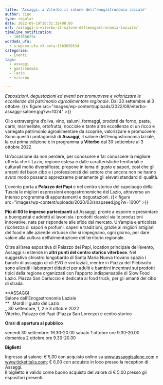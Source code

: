 ```yaml
---
title: 'Assaggi: a Viterbo il salone dell’enogastronomia laziale'
author: ciao
type: regular
date: 2022-09-19T16:51:31+00:00
url: /assaggi-a-viterbo-il-salone-dellenogastronomia-laziale/
timeline_notification:
  - 1663606294
wordads_ufa:
  - s:wpcom-ufa-v3-beta:1663609534
categories:
  - Eventi
tags:
  - assaggi
  - gastronomia
  - lazio
  - viterbo

---
```

_Esposizioni, degustazioni ed eventi per promuovere e valorizzare le eccellenze del patrimonio agroalimentare regionale_. Dal 30 settembre al 3 ottobre.
{{< figure src="images/wp-content/uploads/2022/09/viterbo-assaggi-salone.jpg?w=1024" >}}
 

Olio extravergine d&#8217;oliva, vino, salumi, formaggi, prodotti da forno, pasta, carni, marmellate, ortofrutta, nocciole e tante altre eccellenze di un ricco e variegato patrimonio agroalimentare da scoprire, valorizzare e promuovere. Sono questi i protagonisti di **Assaggi**, il salone dell&#8217;enogastronomia laziale, la cui prima edizione è in programma a **Viterbo** dal 30 settembre al 3 ottobre 2022.

Un&#8217;occasione da non perdere, per conoscere e far conoscere la migliore offerta che il Lazio, regione estesa e dalle caratteristiche territoriali e culturali molto diversificate, propone in tema di gusto e sapori, così che gli amanti del buon cibo e i professionisti del settore che ancora non ne hanno avuto modo possano apprezzarne pienamente gli elevati standard di qualità.

L&#8217;evento porta a **Palazzo dei Papi** e nel centro storico del capoluogo della Tuscia le migliori espressioni enogastronomiche del Lazio, attraverso un intenso programma di appuntamenti e degustazioni.
{{< figure src="images/wp-content/uploads/2020/03/snapseed.jpg?w=1000" >}}
 

**Più di 60 le imprese partecipanti** ad Assaggi, pronte a esporre e presentare a buongustai e addetti ai lavori sia i prodotti classici sia le produzioni innovative, nate per rispondere alle sfide del mercato. Un&#8217;ampia e articolata ricchezza di sapori e profumi, saperi e tradizioni, grazie ai migliori artigiani del food e alle aziende virtuose che si impegnano, ogni giorno, per dare valore alla cultura dell&#8217;alimentazione del territorio regionale.

Oltre all&#8217;area espositiva di Palazzo dei Papi, location principale dell&#8217;evento, Assaggi si estende in **altri punti del centro storico viterbese**. Nel suggestivo chiostro longobardo di Santa Maria Nuova trovano spazio i banchi di assaggio di oli EVO e vini laziali, mentre in Piazza del Plebiscito sono allestiti i laboratori didattici per adulti e bambini incentrati sui prodotti tipici della regione organizzati con l&#8217;apporto indispensabile di Slow Food Lazio. Piazza San Carluccio è dedicata ai food truck, per gli amanti del cibo di strada.

**ASSAGGI  
Salone dell&#8217;Enogastronomia Laziale  
** _Mordi il gusto del Lazio  
_ 30 settembre, 1, 2 e 3 ottobre 2022  
Viterbo, Palazzo dei Papi (Piazza San Lorenzo) e centro storico

**Orari di apertura al pubblico**

venerdì 30 settembre: 16.30-20.00 sabato 1 ottobre ore 9.30-20.00 domenica 2 ottobre ore 9.30-20.00

**Biglietti**

Ingresso al salone: € 5,00 con acquisto online su www.assaggisalone.com e www.ticketitalia.com; € 6,00 con acquisto in loco presso la reception di Assaggi.  
Il biglietto è valido come buono acquisto del valore di € 5,00 presso gli espositori presenti.
